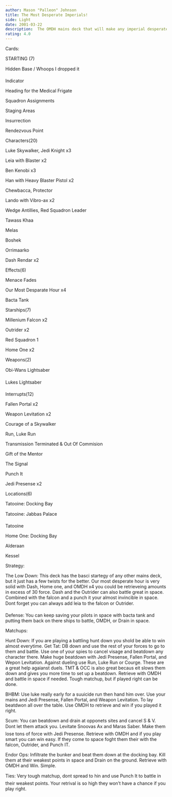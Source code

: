 ```yaml
---
author: Mason "Palleon" Johnson
title: The Most Desperate Imperials!
side: Light
date: 2001-03-22
description:  The OMDH mains deck that will make any imperial desperate
rating: 4.0
---
```

Cards: 

STARTING (7) 
Hidden Base / Whoops I dropped it 
Indicator 
Heading for the Medical Frigate 
Squadron Assignments 
Staging Areas 
Insurrection 
Rendezvous Point 

Characters(20) 
Luke Skywalker, Jedi Knight x3 
Leia with Blaster x2 
Ben Kenobi x3 
Han with Heavy Blaster Pistol x2 
Chewbacca, Protector 
Lando with Vibro-ax x2 
Wedge Antillies, Red Squadron Leader 
Tawass Khaa
Melas
Boshek 
Orrimaarko 
Dash Rendar x2 

Effects(6) 
Menace Fades 
Our Most Desparate Hour x4
Bacta Tank 

Starships(7) 
Millenium Falcon x2 
Outrider x2 
Red Squadron 1 
Home One x2  

Weapons(2) 
Obi-Wans Lightsaber 
Lukes Lightsaber 

Interrupts(12) 
Fallen Portal x2 
Weapon Levitation x2 
Courage of a Skywalker 
Run, Luke Run 
Transmission Terminated & Out Of Commision 
Gift of the Mentor 
The Signal 
Punch It 
Jedi Presense x2 

Locations(6) 
Tatooine: Docking Bay 
Tatooine: Jabbas Palace 
Tatooine 
Home One: Docking Bay
Alderaan 
Kessel  

Strategy: 

 
The Low Down: This deck has the basci startegy of any other mains deck, but it just has a few twists for the better. Our most desperate hour is very solid with Dash, Home one, and OMDH x4 you could be retrieveing amounts in excess of 30 force. Dash and the Outrider can also battle great in space. Combined with the falcon and a punch it your almost invincible in space. Dont forget you can always add leia to the falcon or Outrider.

Defense: You can keep saving your pilots in space with bacta tank and putting them back on there ships to battle, OMDH, or Drain in space. 

Matchups: 

Hunt Down: If you are playing a battling hunt down you shold be able to win almost everytime. Get Tat: DB down and use the rest of your forces to go to them and battle. Use one of your spies to cancel visage and beatdown any character there. Make huge beatdown with Jedi Presense, Fallen Portal, and Wepon Levitation. Against dueling use Run, Luke Run or Courge. These are a great help agaianst duels. TMT & OCC is also great becaus eit slows them down and gives you more time to set up a beatdown. Retrieve with OMDH and battle in space if needed. Tough matchup, but if played right can be done. 

BHBM: Use luke really early for a suuicide run then hand him over. Use your mains and Jedi Presense, Fallen Portal, and Weapon Levitation. To lay beatdwon all over the table. Use OMDH to retrieve and win if you played it right. 

Scum: You can beatdown and drain at opponets sites and cancel S & V. Dont let them attack you. Levitate Snoovas Ax and Maras Saber. Make them lose tons of force with Jedi Presense. Retrieve with OMDH and if you play smart you can win easy. If they come to space foght them their with the falcon, Outrider, and Punch IT. 

Endor Ops: Infiltrate the bunker and beat them down at the docking bay. Kill them at their weakest points in space and Drain on the ground. Retrieve with OMDH and Win. Simple. 

Ties: Very tough matchup, dont spread to hin and use Punch It to battle in their weakest points. Your retrival is so high they won’t have a chance if you play right. 
